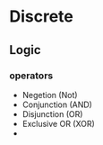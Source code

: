 # Discrete

## Logic 

### operators
* Negetion (Not)
* Conjunction (AND)
* Disjunction (OR)
* Exclusive OR (XOR)
*
